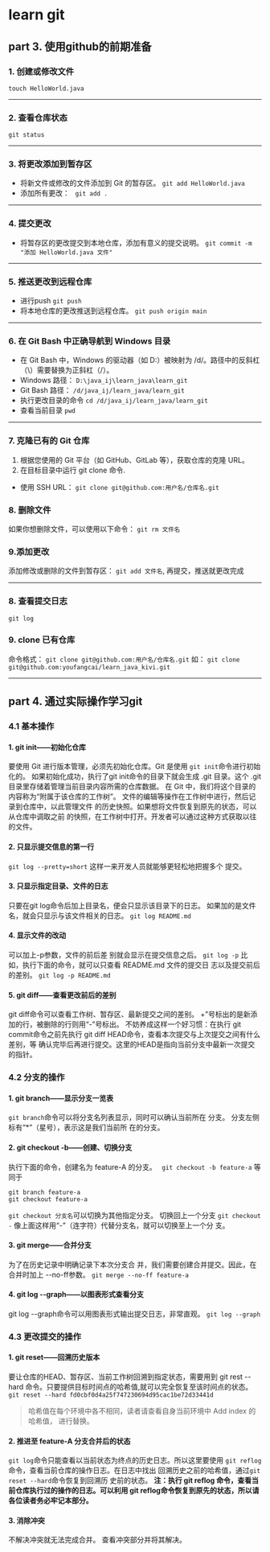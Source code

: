 learn git
===
## part 3. 使用github的前期准备

### 1. 创建或修改文件
`touch HelloWorld.java`
- - -

### 2. 查看仓库状态
`git status`

- - -
### 3. 将更改添加到暂存区
 - 将新文件或修改的文件添加到 Git 的暂存区。
	`git add HelloWorld.java`
 -  添加所有更改：
	` git add .`
---
### 4. 提交更改
- 将暂存区的更改提交到本地仓库，添加有意义的提交说明。
    `git commit -m "添加 HelloWorld.java 文件"`
---
### 5. 推送更改到远程仓库

- 进行push
	`git push`
- 将本地仓库的更改推送到远程仓库。
	`git push origin main`
---
### 6. 在 Git Bash 中正确导航到 Windows 目录
- 在 Git Bash 中，Windows 的驱动器（如 D:）被映射为 /d/。路径中的反斜杠（\）需要替换为正斜杠（/）。
- Windows 路径：
`D:\java_ij\learn_java\learn_git`
- Git Bash 路径：
`/d/java_ij/learn_java/learn_git`
-  执行更改目录的命令
`cd /d/java_ij/learn_java/learn_git`
- 查看当前目录
`pwd`

---
### 7. 克隆已有的 Git 仓库
  1. 根据您使用的 Git 平台（如 GitHub、GitLab 等），获取仓库的克隆 URL。
  2. 在目标目录中运行 git clone 命令.

  - 使用 SSH URL：
    `git clone git@github.com:用户名/仓库名.git`
### 8. 删除文件
如果你想删除文件，可以使用以下命令：
`git rm 文件名`

### 9.添加更改
添加修改或删除的文件到暂存区：
`git add 文件名`, 再提交，推送就更改完成

---

### 8. 查看提交日志
  `git log`

### 9. clone 已有仓库

命令格式：
`git clone git@github.com:用户名/仓库名.git`
如：
`git clone git@github.com:youfangcai/learn_java_kivi.git`

---
## part 4. 通过实际操作学习git

### 4.1  基本操作
#### 1. git init——初始化仓库

  要使用 Git 进行版本管理，必须先初始化仓库。Git 是使用 `git init`命令进行初始化的。
  如果初始化成功，执行了git init命令的目录下就会生成 .git 目录。这个 .git 目录里存储着管理当前目录内容所需的仓库数据。
  在 Git 中，我们将这个目录的内容称为“附属于该仓库的工作树”。 文件的编辑等操作在工作树中进行，然后记录到仓库中，以此管理文件 的历史快照。如果想将文件恢复到原先的状态，可以从仓库中调取之前 的快照，在工作树中打开。开发者可以通过这种方式获取以往的文件。
#### 2. 只显示提交信息的第一行

`git log --pretty=short` 这样一来开发人员就能够更轻松地把握多个 提交。
#### 3. 只显示指定目录、文件的日志

只要在git log命令后加上目录名，便会只显示该目录下的日志。 如果加的是文件名，就会只显示与该文件相关的日志。
`git log README.md`
#### 4. 显示文件的改动

可以加上-p参数，文件的前后差 别就会显示在提交信息之后。
`git log -p`
比如，执行下面的命令，就可以只查看 README.md 文件的提交日 志以及提交前后的差别。
`git log -p README.md`
#### 5. git diff——查看更改前后的差别

git diff命令可以查看工作树、暂存区、最新提交之间的差别。
+”号标出的是新添加的行，被删除的行则用“-”号标出。
不妨养成这样一个好习惯：在执行 git commit命令之前先执行 git diff HEAD命令，查看本次提交与上次提交之间有什么差别，等 确认完毕后再进行提交。这里的HEAD是指向当前分支中最新一次提交 的指针。


### 4.2 分支的操作

#### 1. git branch——显示分支一览表

`git branch`命令可以将分支名列表显示，同时可以确认当前所在 分支。
分支左侧标有“*”（星号），表示这是我们当前所 在的分支。

#### 2. git checkout -b——创建、切换分支

  执行下面的命令，创建名为 feature-A 的分支。
  ` git checkout -b feature-a`
  等同于
   ```
  git branch feature-a
  git checkout feature-a
   ```

  `git checkout 分支名`可以切换为其他指定分支。
  切换回上一个分支 `git checkout -` 像上面这样用“-”（连字符）代替分支名，就可以切换至上一个分 支。
#### 3. git merge——合并分支

为了在历史记录中明确记录下本次分支合 并，我们需要创建合并提交。因此，在合并时加上 --no-ff参数。
`git merge --no-ff feature-a`
#### 4. git log --graph——以图表形式查看分支

git log --graph命令可以用图表形式输出提交日志，非常直观。
`git log --graph`

### 4.3 更改提交的操作

#### 1. git reset——回溯历史版本

要让仓库的HEAD、暂存区、当前工作树回溯到指定状态，需要用到 git rest --hard 命令。只要提供目标时间点的哈希值,就可以完全恢复至该时间点的状态。
`git reset --hard fd0cbf0d4a25f747230694d95cac1be72d33441d`
>哈希值在每个环境中各不相同，读者请查看自身当前环境中 Add index 的哈希值， 进行替换。
#### 2. 推进至 feature-A 分支合并后的状态

`git log`命令只能查看以当前状态为终点的历史日志。所以这里要使用 `git reflog`命令，查看当前仓库的操作日志。在日志中找出 回溯历史之前的哈希值，通过`git reset --hard`命令恢复到回溯历 史前的状态。
**注：执行 git reflog 命令，查看当前仓库执行过的操作的日志。可以利用 git reflog命令恢复到原先的状态，所以请各位读者务必牢记本部分。**
#### 3. 消除冲突
不解决冲突就无法完成合并。
查看冲突部分并将其解决。